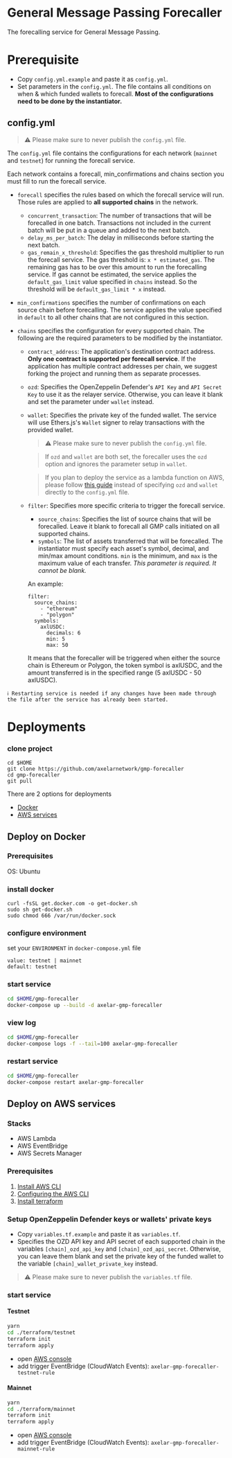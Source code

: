 # General Message Passing Forecaller

The forecalling service for General Message Passing.

# Prerequisite

- Copy `config.yml.example` and paste it as `config.yml`.
- Set parameters in the `config.yml`. The file contains all conditions on when & which funded wallets to forecall. **Most of the configurations need to be done by the instantiator.**

## config.yml

> :warning: Please make sure to never publish the `config.yml` file.

The `config.yml` file contains the configurations for each network (`mainnet` and `testnet`) for running the forecall service.

Each network contains a forecall, min_confirmations and chains section you must fill to run the forecall service.

- `forecall` specifies the rules based on which the forecall service will run. Those rules are applied to **all supported chains** in the network.
  - `concurrent_transaction`: The number of transactions that will be forecalled in one batch. Transactions not included in the current batch will be put in a queue and added to the next batch.
  - `delay_ms_per_batch`: The delay in milliseconds before starting the next batch.
  - `gas_remain_x_threshold`: Specifies the gas threshold multiplier to run the forecall service. The gas threshold is: `x * estimated_gas`. The remaining gas has to be over this amount to run the forecalling service. If gas cannot be estimated, the service applies the `default_gas_limit` value specified in `chains` instead. So the threshold will be `default_gas_limit * x` instead.
- `min_confirmations` specifies the number of confirmations on each source chain before forecalling. The service applies the value specified in `default` to all other chains that are not configured in this section.
- `chains` specifies the configuration for every supported chain. The following are the required parameters to be modified by the instantiator.

  - `contract_address`: The application's destination contract address. **Only one contract is supported per forecall service**. If the application has multiple contract addresses per chain, we suggest forking the project and running them as separate processes.

  - `ozd`: Specifies the OpenZeppelin Defender's `API Key` and `API Secret Key` to use it as the relayer service. Otherwise, you can leave it blank and set the parameter under `wallet` instead.
  - `wallet`: Specifies the private key of the funded wallet. The service will use Ethers.js's `Wallet` signer to relay transactions with the provided wallet.

    > :warning: Please make sure to never publish the `config.yml` file.

    > If `ozd` and `wallet` are both set, the forecaller uses the `ozd` option and ignores the parameter setup in `wallet`.

    > If you plan to deploy the service as a lambda function on AWS, please follow [this guide](https://github.com/axelarnetwork/gmp-forecaller#setup-openzeppelin-defender-keys-or-wallets-private-keys) instead of specifying `ozd` and `wallet` directly to the `config.yml` file.

  - `filter`: Specifies more specific criteria to trigger the forecall service.
    - `source_chains`: Specifies the list of source chains that will be forecalled. Leave it blank to forecall all GMP calls initiated on all supported chains.
    - `symbols`: The list of assets transferred that will be forecalled. The instantiator must specify each asset's symbol, decimal, and min/max amount conditions. `min` is the minimum, and `max` is the maximum value of each transfer. *This parameter is required. It cannot be blank.* 

    An example:

    ```
    filter: 
      source_chains: 
        - "ethereum"
        - "polygon"
      symbols:
        axlUSDC:
          decimals: 6
          min: 5
          max: 50
    ```

    It means that the forecaller will be triggered when either the source chain is Ethereum or Polygon, the token symbol is axlUSDC, and the amount transferred is in the specified range (5 axlUSDC - 50 axlUSDC).

```
ℹ️ Restarting service is needed if any changes have been made through the file after the service has already been started.
```

# Deployments

### clone project

```
cd $HOME
git clone https://github.com/axelarnetwork/gmp-forecaller
cd gmp-forecaller
git pull
```

There are 2 options for deployments

- [Docker](#deploy-on-docker)
- [AWS services](#deploy-on-aws-services)

## Deploy on Docker

### Prerequisites

OS: Ubuntu

### install docker

```
curl -fsSL get.docker.com -o get-docker.sh
sudo sh get-docker.sh
sudo chmod 666 /var/run/docker.sock
```

### configure environment

set your `ENVIRONMENT` in `docker-compose.yml` file

```
value: testnet | mainnet
default: testnet
```

### start service

```bash
cd $HOME/gmp-forecaller
docker-compose up --build -d axelar-gmp-forecaller
```

### view log

```bash
cd $HOME/gmp-forecaller
docker-compose logs -f --tail=100 axelar-gmp-forecaller
```

### restart service

```bash
cd $HOME/gmp-forecaller
docker-compose restart axelar-gmp-forecaller
```

## Deploy on AWS services

### Stacks

- AWS Lambda
- AWS EventBridge
- AWS Secrets Manager

### Prerequisites

1. [Install AWS CLI](https://docs.aws.amazon.com/cli/latest/userguide/getting-started-prereqs.html)
2. [Configuring the AWS CLI](https://docs.aws.amazon.com/cli/latest/userguide/cli-chap-configure.html)
3. [Install terraform](https://learn.hashicorp.com/tutorials/terraform/install-cli)

### Setup OpenZeppelin Defender keys or wallets' private keys
- Copy `variables.tf.example` and paste it as `variables.tf`.
- Specifies the OZD API key and API secret of each supported chain in the variables `[chain]_ozd_api_key` and `[chain]_ozd_api_secret`. Otherwise, you can leave them blank and set the private key of the funded wallet to the variable `[chain]_wallet_private_key` instead.
> :warning: Please make sure to never publish the `variables.tf` file.

### start service

#### Testnet

```bash
yarn
cd ./terraform/testnet
terraform init
terraform apply
```

- open [AWS console](https://console.aws.amazon.com/lambda/home#/functions/axelar-gmp-forecaller-testnet?tab=configure)
- add trigger EventBridge (CloudWatch Events): `axelar-gmp-forecaller-testnet-rule`

#### Mainnet

```bash
yarn
cd ./terraform/mainnet
terraform init
terraform apply
```

- open [AWS console](https://console.aws.amazon.com/lambda/home#/functions/axelar-gmp-forecaller-mainnet?tab=configure)
- add trigger EventBridge (CloudWatch Events): `axelar-gmp-forecaller-mainnet-rule`
